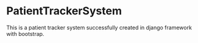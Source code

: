 # PatientTrackerSystem
This is a patient tracker system successfully created in django framework with bootstrap.
